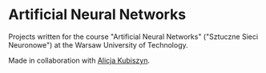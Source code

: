 # Artificial Neural Networks
Projects written for the course "Artificial Neural Networks" ("Sztuczne Sieci Neuronowe") at the Warsaw University of Technology.

Made in collaboration with [Alicja Kubiszyn](https://github.com/akubiszyn).

